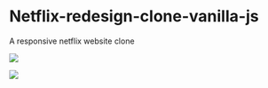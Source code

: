 # Netflix-redesign-clone-vanilla-js
A responsive netflix website clone

![](img.png)

![](img1.png)


